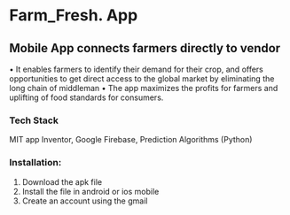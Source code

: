 # Farm_Fresh. App

## Mobile App connects farmers directly to vendor
• It enables farmers to identify their demand for their crop, and offers opportunities to get direct
access to the global market by eliminating the long chain of middleman
• The app maximizes the profits for farmers and uplifting of food standards for consumers.


### Tech Stack

MIT app Inventor, 
Google Firebase, 
Prediction Algorithms (Python)


### Installation:

1. Download the apk file
2. Install the file in android or ios mobile
3. Create an account using the gmail



